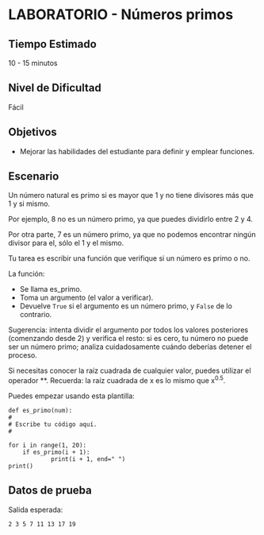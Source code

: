 # LABORATORIO - Números primos

## Tiempo Estimado

10 - 15 minutos

## Nivel de Dificultad

Fácil

## Objetivos

* Mejorar las habilidades del estudiante para definir y emplear funciones.

## Escenario

Un número natural es primo si es mayor que 1 y no tiene divisores más que 1 y si mismo.

Por ejemplo, 8 no es un número primo, ya que puedes dividirlo entre 2 y 4.

Por otra parte, 7 es un número primo, ya que no podemos encontrar ningún divisor para el, sólo el 1 y el mismo.

Tu tarea es escribir una función que verifique si un número es primo o no.

La función:

* Se llama es_primo.
* Toma un argumento (el valor a verificar).
* Devuelve `True` si el argumento es un número primo, y `False` de lo contrario.

Sugerencia: intenta dividir el argumento por todos los valores posteriores (comenzando desde 2) y verifica el resto: si es cero, tu número no puede ser un número primo; analiza cuidadosamente cuándo deberías detener el proceso.

Si necesitas conocer la raíz cuadrada de cualquier valor, puedes utilizar el operador **. Recuerda: la raíz cuadrada de x es lo mismo que x<sup>0.5</sup>.

Puedes empezar usando esta plantilla:

```
def es_primo(num):
#
# Escribe tu código aquí.
#

for i in range(1, 20):
	if es_primo(i + 1):
			print(i + 1, end=" ")
print()

```

## Datos de prueba

Salida esperada:

`2 3 5 7 11 13 17 19`




